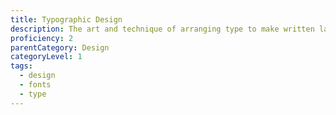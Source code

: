 ```yaml
---
title: Typographic Design
description: The art and technique of arranging type to make written language readable and appealing.
proficiency: 2
parentCategory: Design
categoryLevel: 1
tags:
  - design
  - fonts
  - type
---
```

